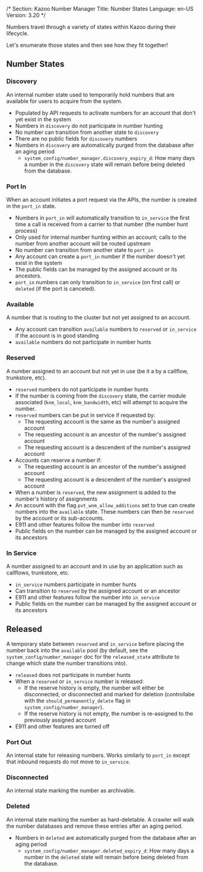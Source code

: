 /*
Section: Kazoo Number Manager
Title: Number States
Language: en-US
Version: 3.20
*/

Numbers travel through a variety of states within Kazoo during their lifecycle.

Let's enumerate those states and then see how they fit together!

## Number States

### Discovery

An internal number state used to temporarily hold numbers that are available for users to acquire from the system.

* Populated by API requests to activate numbers for an account that don't yet exist in the system
* Numbers in `discovery` do not participate in number hunting
* No number can transition from another state to `discovery`
* There are no public fields for `discovery` numbers
* Numbers in `discovery` are automatically purged from the database after an aging period
    * `system_config/number_manager.discovery_expiry_d`: How many days a number in the `discovery` state will remain before being deleted from the database.

### Port In

When an account initiates a port request via the APIs, the number is created in the `port_in` state.

* Numbers in `port_in` will automatically transition to `in_service` the first time a call is received from a carrier to that number (the number hunt process)
* Only used for internal number hunting within an account; calls to the number from another account will be routed upstream
* No number can transition from another state to `port_in`
* Any account can create a `port_in` number if the number doesn't yet exist in the system
* The public fields can be managed by the assigned account or its ancestors.
* `port_in` numbers can only transition to `in_service` (on first call) or `deleted` (if the port is canceled).

### Available

A number that is routing to the cluster but not yet assigned to an account.

* Any account can transition `available` numbers to `reserved` or `in_service` if the account is in good standing
* `available` numbers do not participate in number hunts

### Reserved

A number assigned to an account but not yet in use (be it a by a callflow, trunkstore, etc).

* `reserved` numbers do not participate in number hunts
* If the number is coming from the `discovery` state, the carrier module associated (`knm_local`, `knm_bandwidth`, etc) will attempt to acquire the number.
* `reserved` numbers can be put in service if requested by:
    * The requesting account is the same as the number's assigned account
    * The requesting account is an ancestor of the number's assigned account
    * The requesting account is a descendent of the number's assigned account
* Accounts can reserve a number if:
    * The requesting account is an ancestor of the number's assigned account
    * The requesting account is a descendent of the number's assigned account
* When a number is `reserved`, the new assignment is added to the number's history of assignments
* An account with the flag `pvt_wnm_allow_additions` set to true can create numbers into the `available` state. These numbers can then be `reserved` by the account or its sub-accounts.
* E911 and other features follow the number into `reserved`
* Public fields on the number can be managed by the assigned account or its ancestors

### In Service

A number assigned to an account and in use by an application such as callflows, trunkstore, etc.

* `in_service` numbers participate in number hunts
* Can transition to `reserved` by the assigned account or an ancestor
* E911 and other features follow the number into `in_service`
* Public fields on the number can be managed by the assigned account or its ancestors

## Released

A temporary state between `reserved` and `in_service` before placing the number back into the `available` pool (by default, see the `system_config/number_manager` doc for the `released_state` attribute to change which state the number transitions into).

* `released` does not participate in number hunts
* When a `reserved` or `in_service` number is released:
    * If the reserve history is empty, the number will either be disconnected, or disconnected and marked for deletion (controllabe with the `should_permanently_delete` flag in `system_config/number_manager`).
    * If the reserve history is not empty, the number is re-assigned to the previously assigned account
* E911 and other features are turned off

### Port Out

An internal state for releasing numbers. Works similarly to `port_in` except that inbound requests do not move to `in_service`.

### Disconnected

An internal state marking the number as archivable.

### Deleted

An internal state marking the number as hard-deletable. A crawler will walk the number databases and remove these entries after an aging period.

* Numbers in `deleted` are automatically purged from the database after an aging period
    * `system_config/number_manager.deleted_expiry_d`: How many days a number in the `deleted` state will remain before being deleted from the database.
